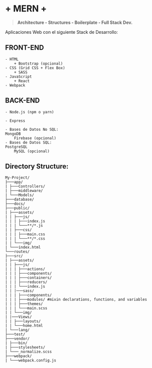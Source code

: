 # + MERN +
> **Architecture - Structures - Boilerplate - Full Stack Dev.**

Aplicaciones Web con el siguiente Stack de Desarrollo:

## FRONT-END
	- HTML
		+ Bootstrap (opcional)
	- CSS (Grid CSS + Flex Box)
		+ SASS
	- JavaScript 
		+ React
	- Webpack

## BACK-END
	- Node.js (npm o yarn)

	- Express

	- Bases de Datos No SQL:
	MongoDB
		Firebase (opcional)
	- Bases de Datos SQL:
	PostgreSQL
		MySQL (opcional)

## Directory Structure:

```
My-Project/
├───app/
| ├───Controllers/
| ├───middleware/
| └───Models/
├───database/
├───docs/
├───public/
| ├───assets/
| | ├───js/
| | | ├───index.js
| | | └───**/*.js
| | ├───css/
| | | ├───main.css
| | | └───**/*.css
| | └───img/
| └───index.html
└───routes/
├───src/
| ├───assets/
| | ├───js/
| | | ├───actions/
| | | ├───components/
| | | ├───containers/
| | | ├───reducers/
| | | └───index.js
| | |───sass/
| | | ├───components/
| | | ├───modules/ #mixin declarations, functions, and variables
| | | ├───themes/
| | | └───main.scss
| | └───img/
| |───Views/
| | ├───layouts/
| | └───home.html
| └───lang/
├───test/
├───vendor/
| ├───bin/
| ├───stylesheets/
| └───_normalize.scss
├───webpack/
| └───webpack.config.js
```